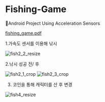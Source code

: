 # Fishing-Game


🐬Android Project Using Acceleration Sensors

[fishing_game.pdf](https://github.com/HSHyeon/Fishing-Game/files/5542196/fishing_game.pdf)


1.가속도 센서를 이용해 낚시

![fish2_2_resize](https://user-images.githubusercontent.com/60344240/99184739-75c7dc80-2788-11eb-8f74-4476105ab40d.gif)



2.낚시 성공 전/ 후

![fish2_1_crop](https://user-images.githubusercontent.com/60344240/99184806-f8e93280-2788-11eb-947f-948213260f23.gif) ![fish2_3_crop](https://user-images.githubusercontent.com/60344240/99184829-2930d100-2789-11eb-8a78-95243c7803e6.gif)



3. 코인을 통해 캐릭터를 산 후 변경

![fish4_resize](https://user-images.githubusercontent.com/60344240/99184880-9ba1b100-2789-11eb-9c1f-3f912e109450.gif)

